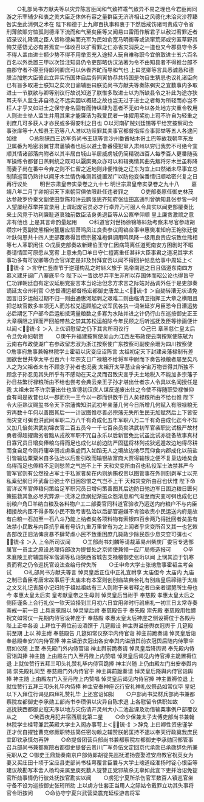 <!-- { "loadSidebar": true } -->
　　○礼部尚书方献夫等以灾异陈言臣闻和气致祥乖气致异不易之理也今君臣阙同游之乐宰辅少和衷之羙大臣乏休休有容之量群臣无济济相让之风德化未洽灾沴荐臻咎实坐此消弭之术在  陛下和德于上九卿百执事和衷于下然后戒饬诸司责成守令省刑薄歛赈穷恤孤则德泽下流而和气至矣臣等又闻易曰雷雨作解君子以赦过宥罪近者诏录议礼降谪之臣人皆称德矣而充军为民如俞宽马明衡等或流窜荒郊或穷匿草野其悔艾感悟尤必有甚焉宜一体收召以扩宥罪之仁亦省灾消戾之一道也又今郡县守令多不得人盖由进士额少势不得不用举贡充入途轻人玩自难称职今宜倍取进士五六百名百名以外悉置三甲以次铨注知县仍令吏部略仿汉法著为令不由知县者不得推台郎不由郡守者不得至侍郎列卿庶可以休餋齐甿而导和气也  上曰览卿等言具悉诚恳和德朕当加勉大臣彼此立异实伤国体自后务同寅协恭共持国是勿自生猜忌也议礼诸臣向已有旨多取进士朕知之矣次日谕辅臣曰朕览尚书方献夫等奏陈弭灾之宜数事内多取进士一节朕欲与卿等别议行故说知道了朕惟多取进士以为所缺县令之补此为途亦狭耳夫举人监生非自待之不远实因以概轻之故也岂无过于进士之者每为所轻而亦岂不枉人才乎又如进士之保守身名固有而恃纵肆为恶者不无如今以各处地方灾重令牧用人则进士举人监生并用其果才能廉洁为我爱民者一体擢用奖劝上司不许自为轻重之别庶几可多获人才亦民或多得安利之日也
○以河南矿贼刘廷锡等平给赏按察司佥事张庠等十人知县王范等八人准以功赎罪其夫事官都督指挥佥事郭举等五人各逮问如律
　　○总制狭西三边军务尚书王琼等言沙州番酋帖木哥土巴等故我朝罕东左卫属番为哈密羽翼甘肃藩镇者也后以避土鲁番侵犯窜入肃州以穷归我势不可绝今宜顺其情诸部落内附者以其半居白城山半居威虏城仍简精锐四百人每季百人更番随我军操练令都督日羔剌统之既可以覊縻夷众亦可以和辑夷情其曲先叛将牙木兰虽称降而妻子尚在番中今弃之则不仁留之近地则非便惟徙之辽东为宜上曰然诸未尽事宜总制镇巡官仍熟计以闻牙木兰情伪难测其徙置湖广以防他变俟番情归顺哈密兴复之日再行议处
　　明世宗肃皇帝实录卷之九十七
明世宗肃皇帝实录卷之九十八
　　嘉靖八年二月丁卯朔诏天下来朝官俱依限赴任违者罪之
　　○吏部奏原任御史林茂达参政罗侨秦文副使田登陈和许云鹏张思齐知府张纮田嵓通判曾确知县张参皆一时人望屡经荐举并宜录用  上谓起废官员必才行卓异乃可服人令具实以闻吏部覆奏比来士风竞于功利廉耻道衰独前数臣洁身勇退臣等从公察举仰顺  皇上廉贪激顽之意非有他也  上是其言命酌量起用
　　○科道官刘世扬徐锦等紏劾考察未尽官参政胡缵宗叶宽副使熊相何鳌屠应埙萧鸣凤江良贵参议周镐佥事申惠樊准知府王袍张廷俊叶鈇何恩共十四人吏部覆奏得旨缵宗鳌准袍俱调用鸣凤降一级用良贵应埙致仕熊相等七人革职闲住
○戊辰吏部奏故新建伯王守仁因病笃离任道死南安方困剧时不暇奏请情固可原愿从宽宥  上意未角□羊曰守仁擅离重任甚非大臣事君之道况其学术事功多有可议卿等仍会官详定是非及封拜宜否以闻不得回护姑息给事中周延上＜锍-釒＞言守仁竖直节于逆瑾构乱之时紏义旅于  先帝南巡之日且倡道东南四方慕义建牙闽广八寨底平今  陛下以一眚欲尽弃平生非所以存国体而昭公论也得旨守仁功罪朝廷自有定议延朋党妄言本当论治但念方求言之际姑对品调外任于是吏部奏谪延太仓州判官
○总督漕运都督杨宏都御史唐龙上＜锍-釒＞自劾转漕无状请免因言旧岁运船过期不归一则由通惠河起剥之艰难二则由临清卫指挥王大章之横阻且把总缺官数多率领无人而苏松兑运顾船之议军民各执一词坐延岁月臣恐今日漕运势必后期乞下户部今后运船抵湾量粮数之多寡为水陆并进之计仍行山东巡按御史正王大章横阻之罪而严回船带盐之禁其苏松运船除今年民顾之后听巡抚及臣等徐画便计以闻＜锍-釒＞入  上优诏慰留之仍下其言所司议行
　　○己巳  章圣慈仁皇太后令旦免命妇朝贺
　　○庚午升福建按察使吴山为江西左布政使云南按察使陈轼为云南右布政使湖广右参政留志淑为浙江按察使广东按察司副使余珊为四川按察使
○詹事府詹事兼翰林院学士霍韬以灾变应诏陈言  太祖初定天下封建亲藩禄制有差固欲世世共享太平也百六十年宗支日广禄粮不给将军中尉而下奏告禄粮者屡至矣凡人之为父祖者未有不顾念子孙者也况我  太祖开太平基业合宇宙万物皆得其所独不顾念子孙忍见其失所乎有不感动在天之灵而召致灾变乎夫土地税入不能加多宗藩子孙日益繁衍禄粮所由不给也尝考会典云亲王子孙才堪出仕者宗人令具以名闻授任是我  太祖未尝不许宗藩出仕也宣德初汉庶人谋反遂废出仕之令使不得随职受禄惟仰食有司是故昔也以一郡而供一王今以一郡而供数千百人矣禄粮所由不给也惟  陛下令大臣熟议赐玺书令天下宗藩俾知洪武初年亲藩几何今日所增几何赋入有限禄粮无穷再数十年何以善图其后一一计议图惟尽善必宗藩无失所生民无加赋然后上下皆安而灾变可弭也洪武间军职二万八千有奇成化五年军职八万二千有奇由成化迄今不知又加几倍矣洪武初锦衣官二百五员今一千七百余员矣洪武初军官袭职比试极严故材勇者得超擢庸劣者黜从戎故军职不冗自永乐以后新官免比试虽比试亦徒备故事真材日寡冗员日增矣俸粮乌得而足也成化以前边防严固猛将林列戎狄远遁故边地得尽耕而食自足今则将庸卒弱戎虏乘虗而入如蹈无人之境故边地尽荒仰食内郡成化以前盐引皆输边粟粟米自多弘治以后盐引改而输银故富商大贾得输银之便不复垦边地矣食乌得而足也俸粮不足则愁苦之气岂不上干  天和灾变所由召也私役军士法禁甚严今管军官则有公然役占军士于私家者矣在内则纳贿权贵以图管事在外则刻剥军士以充私槖纪纲日坏武备日弛士卒日困怨恨之气岂不上干  天和灾变所由召也伏惟  陛下命官详议军官俸粮何策给足军职冗员日增何策善图其后边防日弛边军日困边粮日匮何策振救其急必尽究弊源一洗涤之庶纲纪渐振众怨渐息和气渐至而灾变可弭也成化已前粮户角□羊纳白粮及各料物户工二部委官同科道官验收乃运送内府粮户不与内臣相接故内臣不得多取小民不致亏害弘治以后部官避嫌不肯验收责小民运送内府是故有白粮一石加至一石八斗乃能上纳者矣各项料物有索银四百余两乃得批回者矣虽有法禁小民敢与内臣抗乎虽有号诉九重万里曾有为之上闻者乎灾变所召又其一也乞敕各部改正旧法俾贪暴不肆苛虐小民不致重困庶几毙政少除民怨少息灾变可弭也＜锍-釒＞入  上令所司议闻
　　○工部尚书刘麟等请裁革易州柴炭厂委官专选部属官一员主之原设总理侍郎改为提督处之京师使兼领一应厂局修造报可
　　○辛未襄陵王府辅国将军偕浦等私诣狭西省城告支禄粮御史张珩以闻  上悯其迫于饥寒责而宥之仍令巡抚官设法查给毋俾失所
　　○壬申命大学士张璁詹事霍韬主考会试
　　○礼部尚书方献夫等言  悼灵皇后正位中正礼宜祔享  太庙但今  太庙内  九庙之制已备臣考唐宋故事后于太庙未有本室则创别庙故典台礼有别庙皇后禘祫于太庙之文又礼记丧服小记妇祔于祖姑祖姑有三人则祔于亲者释之者曰亲者谓舅所生母也今  孝惠太皇太后实  皇考献皇帝之生母则  悼灵皇后当祔于  奉慈殿  孝惠太皇太后之侧臣谨条上合行礼仪一钦天监择到三月初六日宜用卯时行祔庙礼一初三日太常寺奏斋戒一前一日  上具衮冕服以  悼灵皇后祔  奉慈殿告于  奉先殿  崇先殿  奉慈殿用牲醴祝文如常仪一先期内侍官设神座于  奉慈殿  孝惠太皇太后神座之侧设褥位于各殿丹陛上正中各设  上拜位于褥位前设酒馔于  几筵殿设  神主舆谥册舆衣冠舆于  几筵殿前至期  上以  神主祔  奉慈殿告  几筵如常仪祭毕内侍官诣  神主前跪奏请  悼灵皇后诣  奉慈殿奉安兴内侍官捧  神主谥册衣冠出各安奉舆内谥册舆前衣冠舆后随内侍擎伞扇如仪随  上至  奉先殿门外内侍官诣  神主舆前跪奏请  悼灵皇后降舆谒  奉先殿内侍官诣舆捧  神主随  上由殿左门入至丹陛上内赞唱  悼灵皇后谒见内侍官捧主跪置褥位退  上就位赞行五拜三叩头礼赞礼毕内侍官跪捧  神主兴随  上仍由殿左门出安奉舆内谒  崇先殿礼同至  奉慈殿门外内侍官于  神主舆前跪奏请  悼灵皇后降舆内侍官诣舆捧  神主随  上由殿左门入至丹陛上内赞唱  悼灵皇后谒见内侍官捧  神主置褥位退  上就位赞行五拜三叩头礼毕内侍捧  神主安奉神座讫行安礼神礼仪祭品如常仪毕  皇妃以下入拜位行谒见四拜礼赞礼毕  上还宫诏如拟
　　○户部尚书梁材兵部尚书兼都察院左都御史李承勋工部尚书李瓒俱以灾异自陈求退  上各慰留令供职如故
　　○巡抚狭西都御史寇天序以地方灾伤请开灵州大小二池盐课及劝借输粟事例户部覆议从之
　　○癸酉夜月犯井宿西扇北第二星
　　○命少保兼太子太傅吏部尚书兼翰林院学士桂萼兼武英殿大学士入阁办事萼上＜锍-釒＞辞免  上曰卿性资忠谨学正才优自擢铨曹克修厥职特兹简任密勿赖之辅赞朕躬匡持不逮以奉天行政奠我庶民宜即钦承慎勿再辞
　　○命提督团营兵部尚书兼都察院左都御史李承勋回部管事召兵部尚书兼都察院右都御史提督云贵川广军务伍文定回京代承勋已承勋辞免所兼宪职从之
○御史王鼎劾奏南京户部侍郎胡锭先巡抚淮扬尝娶淮安府教官祝英女为妻又买庄田十顷于宝应县吏部尚书桂萼覆言臣曩与大学士璁道经淮扬时锭心恨臣等建议故勘写本舍人杨均亲属至庾死数人锭讐正党邪故杀无辜如此宜下吏并治诏免锭官所劾事情仍行彼处抚按官勘实以闻
　　○虏犯宁夏所杀伤官军数百人镇巡官坐守备不设为巡按御史张珩所劾  上以虏方住套正当用人之际姑令戴罪立功其失事将官令珩按问
　　○命协守宁夏兴武营梁震充延绥游击将军
